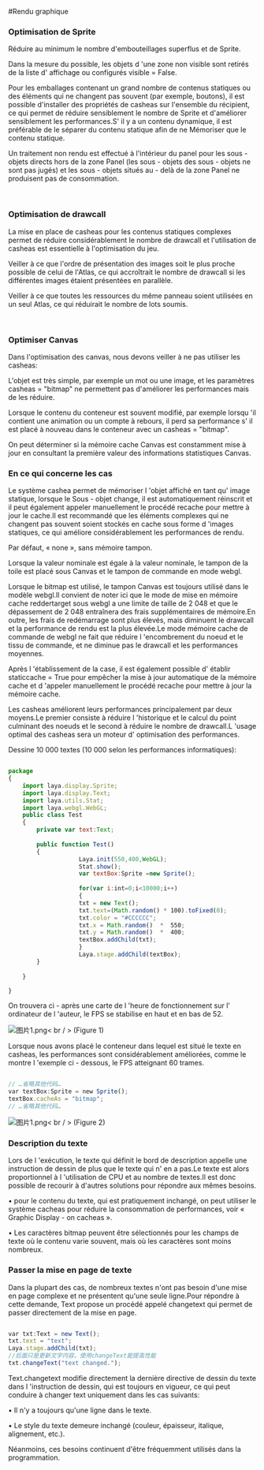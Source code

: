 #Rendu graphique



### **Optimisation de Sprite**

Réduire au minimum le nombre d'embouteillages superflus et de Sprite.

Dans la mesure du possible, les objets d 'une zone non visible sont retirés de la liste d' affichage ou configurés visible = False.

Pour les emballages contenant un grand nombre de contenus statiques ou des éléments qui ne changent pas souvent (par exemple, boutons), il est possible d'installer des propriétés de casheas sur l'ensemble du récipient, ce qui permet de réduire sensiblement le nombre de Sprite et d'améliorer sensiblement les performances.S' il y a un contenu dynamique, il est préférable de le séparer du contenu statique afin de ne Mémoriser que le contenu statique.

Un traitement non rendu est effectué à l'intérieur du panel pour les sous - objets directs hors de la zone Panel (les sous - objets des sous - objets ne sont pas jugés) et les sous - objets situés au - delà de la zone Panel ne produisent pas de consommation.

​

### **Optimisation de drawcall**

La mise en place de casheas pour les contenus statiques complexes permet de réduire considérablement le nombre de drawcall et l'utilisation de casheas est essentielle à l'optimisation du jeu.

Veiller à ce que l'ordre de présentation des images soit le plus proche possible de celui de l'Atlas, ce qui accroîtrait le nombre de drawcall si les différentes images étaient présentées en parallèle.

Veiller à ce que toutes les ressources du même panneau soient utilisées en un seul Atlas, ce qui réduirait le nombre de lots soumis.

​

### **Optimiser Canvas**

Dans l'optimisation des canvas, nous devons veiller à ne pas utiliser les casheas:

L'objet est très simple, par exemple un mot ou une image, et les paramètres casheas = "bitmap" ne permettent pas d'améliorer les performances mais de les réduire.

Lorsque le contenu du conteneur est souvent modifié, par exemple lorsqu 'il contient une animation ou un compte à rebours, il perd sa performance s' il est placé à nouveau dans le conteneur avec un casheas = "bitmap".


On peut déterminer si la mémoire cache Canvas est constamment mise à jour en consultant la première valeur des informations statistiques Canvas.



### **En ce qui concerne les cas**

Le système cashea permet de mémoriser l 'objet affiché en tant qu' image statique, lorsque le Sous - objet change, il est automatiquement réinscrit et il peut également appeler manuellement le procédé recache pour mettre à jour le cache.Il est recommandé que les éléments complexes qui ne changent pas souvent soient stockés en cache sous forme d 'images statiques, ce qui améliore considérablement les performances de rendu.

Par défaut, « none », sans mémoire tampon.

Lorsque la valeur nominale est égale à la valeur nominale, le tampon de la toile est placé sous Canvas et le tampon de commande en mode webgl.

Lorsque le bitmap est utilisé, le tampon Canvas est toujours utilisé dans le modèle webgl.Il convient de noter ici que le mode de mise en mémoire cache reddertarget sous webgl a une limite de taille de 2 048 et que le dépassement de 2 048 entraînera des frais supplémentaires de mémoire.En outre, les frais de redémarrage sont plus élevés, mais diminuent le drawcall et la performance de rendu est la plus élevée.Le mode mémoire cache de commande de webgl ne fait que réduire l 'encombrement du noeud et le tissu de commande, et ne diminue pas le drawcall et les performances moyennes.



Après l 'établissement de la case, il est également possible d' établir staticcache = True pour empêcher la mise à jour automatique de la mémoire cache et d 'appeler manuellement le procédé recache pour mettre à jour la mémoire cache.

Les casheas améliorent leurs performances principalement par deux moyens.Le premier consiste à réduire l 'historique et le calcul du point culminant des noeuds et le second à réduire le nombre de drawcall.L 'usage optimal des casheas sera un moteur d' optimisation des performances.

Dessine 10 000 textes (10 000 selon les performances informatiques):


```javascript

package 
{
	import laya.display.Sprite;
	import laya.display.Text;
	import laya.utils.Stat;
	import laya.webgl.WebGL;
	public class Test 
	{
		private var text:Text;
		
		public function Test() 
		{
					Laya.init(550,400,WebGL);
					Stat.show();
					var textBox:Sprite =new Sprite();
					
					for(var i:int=0;i<10000;i++)
					{
					txt = new Text();
					txt.text=(Math.random() * 100).toFixed(0);
					txt.color = "#CCCCCC";
					txt.x = Math.random()  *  550;
					txt.y = Math.random()  *  400;
					textBox.addChild(txt);
					}
					Laya.stage.addChild(textBox);
		}
		
	}

}
```


On trouvera ci - après une carte de l 'heure de fonctionnement sur l' ordinateur de l 'auteur, le FPS se stabilise en haut et en bas de 52.

​![图片1.png](img/1.png)< br / >
(Figure 1)

Lorsque nous avons placé le conteneur dans lequel est situé le texte en casheas, les performances sont considérablement améliorées, comme le montre l 'exemple ci - dessous, le FPS atteignant 60 trames.


```javascript

// …省略其他代码…
var textBox:Sprite = new Sprite();
textBox.cacheAs = "bitmap";
// …省略其他代码…
```


​![图片1.png](img/2.png)< br / >
(Figure 2)



### **Description du texte**

Lors de l 'exécution, le texte qui définit le bord de description appelle une instruction de dessin de plus que le texte qui n' en a pas.Le texte est alors proportionnel à l 'utilisation de CPU et au nombre de textes.Il est donc possible de recourir à d'autres solutions pour répondre aux mêmes besoins.

• pour le contenu du texte, qui est pratiquement inchangé, on peut utiliser le système cacheas pour réduire la consommation de performances, voir « Graphic Display - on cacheas ».

• Les caractères bitmap peuvent être sélectionnés pour les champs de texte où le contenu varie souvent, mais où les caractères sont moins nombreux.



### **Passer la mise en page de texte**

Dans la plupart des cas, de nombreux textes n'ont pas besoin d'une mise en page complexe et ne présentent qu'une seule ligne.Pour répondre à cette demande, Text propose un procédé appelé changetext qui permet de passer directement de la mise en page.




```javascript

var txt:Text = new Text();
txt.text = "text";
Laya.stage.addChild(txt);
//后面只是更新文字内容，使用changeText能提高性能
txt.changeText("text changed.");
```


Text.changetext modifie directement la dernière directive de dessin du texte dans l 'instruction de dessin, qui est toujours en vigueur, ce qui peut conduire à changer text uniquement dans les cas suivants:

• Il n'y a toujours qu'une ligne dans le texte.

• Le style du texte demeure inchangé (couleur, épaisseur, italique, alignement, etc.).

Néanmoins, ces besoins continuent d'être fréquemment utilisés dans la programmation.
